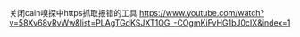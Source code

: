 关闭cain嗅探中https抓取报错的工具
https://www.youtube.com/watch?v=58Xv68vRvWw&list=PLAgTGdKSJXT1QG_-COgmKiFvHG1bJ0cIX&index=1
